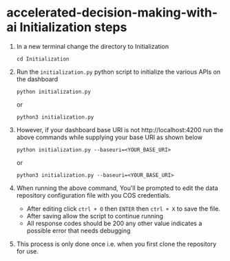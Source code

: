 # accelerated-decision-making-with-ai Initialization steps

1. In a new terminal change the directory to Initialization
    ```
    cd Initialization
    ```
2. Run the `initialization.py` python script to initialize the various APIs on the dashboard
    ```
    python initialization.py
    ```
    or
    ```
    python3 initialization.py
    ```

3. However, if your dashboard base URI is not http://localhost:4200 run the above commands while supplying your base URI as shown below

    ```
    python initialization.py --baseuri=<YOUR_BASE_URI>
    ```
    or
    ```
    python3 initialization.py --baseuri=<YOUR_BASE_URI>
    ```

4. When running the above command, You'll be prompted to edit the data repository configuration file with you COS credentials.
 
    - After editing click `ctrl + O` then `ENTER` then `ctrl + X` to save the file. 
    - After saving allow the script to continue running
    - All response codes should be 200 any other value indicates a possible error that needs debugging

5. This process is only done once i.e. when you first clone the repository for use. 

